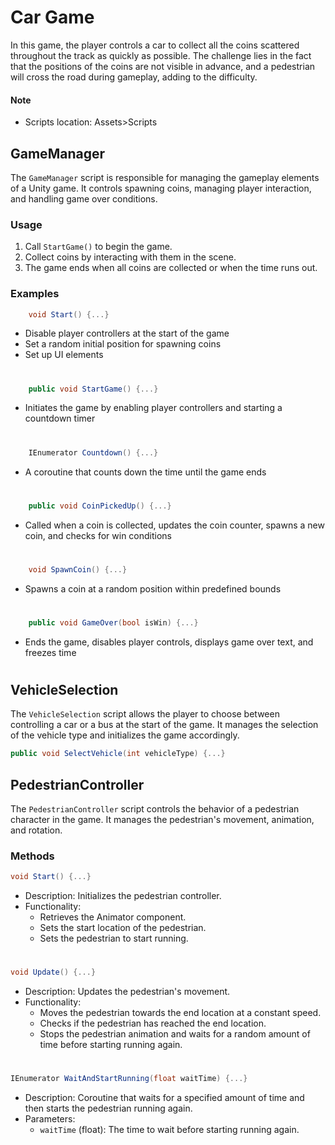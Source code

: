 # Car Game
In this game, the player controls a car to collect all the coins scattered throughout the track as quickly as possible. 
The challenge lies in the fact that the positions of the coins are not visible in advance, and a pedestrian will cross the road during gameplay, adding to the difficulty.

#### Note
- Scripts location: Assets>Scripts

## GameManager
The `GameManager` script is responsible for managing the gameplay elements of a Unity game. It controls spawning coins, managing player interaction, and handling game over conditions.

### Usage
1. Call `StartGame()` to begin the game.
2. Collect coins by interacting with them in the scene.
3. The game ends when all coins are collected or when the time runs out.

### Examples
```csharp
    void Start() {...}
```
- Disable player controllers at the start of the game
- Set a random initial position for spawning coins
- Set up UI elements
#
```csharp
    public void StartGame() {...}
```
- Initiates the game by enabling player controllers and starting a countdown timer
#
```csharp
    IEnumerator Countdown() {...}
```
- A coroutine that counts down the time until the game ends
#
```csharp
    public void CoinPickedUp() {...}
```
- Called when a coin is collected, updates the coin counter, spawns a new coin, and checks for win conditions
#
```csharp
    void SpawnCoin() {...}
```
- Spawns a coin at a random position within predefined bounds
#
```csharp
    public void GameOver(bool isWin) {...}
```
- Ends the game, disables player controls, displays game over text, and freezes time   
#

## VehicleSelection

The `VehicleSelection` script allows the player to choose between controlling a car or a bus at the start of the game. 
It manages the selection of the vehicle type and initializes the game accordingly.


```csharp
public void SelectVehicle(int vehicleType) {...}
```

## PedestrianController

The `PedestrianController` script controls the behavior of a pedestrian character in the game. It manages the pedestrian's movement, animation, and rotation.

### Methods

```csharp 
void Start() {...}
```
- Description: Initializes the pedestrian controller.
- Functionality:
  - Retrieves the Animator component.
  - Sets the start location of the pedestrian.
  - Sets the pedestrian to start running.
#
```csharp 
void Update() {...}
```
- Description: Updates the pedestrian's movement.
- Functionality:
  - Moves the pedestrian towards the end location at a constant speed.
  - Checks if the pedestrian has reached the end location.
  - Stops the pedestrian animation and waits for a random amount of time before starting running again.
#
```csharp 
IEnumerator WaitAndStartRunning(float waitTime) {...}
```
- Description: Coroutine that waits for a specified amount of time and then starts the pedestrian running again.
- Parameters:
  - `waitTime` (float): The time to wait before starting running again.
#

